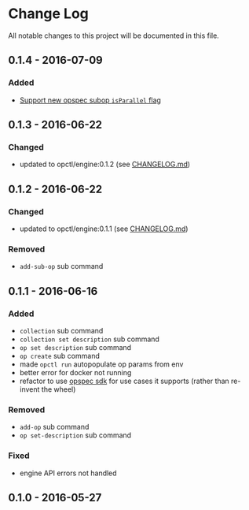 # Change Log
All notable changes to this project will be documented in this file.

## 0.1.4 - 2016-07-09
### Added
- [Support new opspec subop `isParallel` flag](https://github.com/opctl/engine/issues/11)

## 0.1.3 - 2016-06-22
### Changed
- updated to opctl/engine:0.1.2 (see [CHANGELOG.md](https://github.com/opctl/engine/tree/0.1.2/CHANGELOG.md))

## 0.1.2 - 2016-06-22
### Changed
- updated to opctl/engine:0.1.1 (see [CHANGELOG.md](https://github.com/opctl/engine/tree/0.1.1/CHANGELOG.md))

### Removed
- `add-sub-op` sub command

## 0.1.1 - 2016-06-16
### Added
- `collection` sub command
- `collection set description` sub command
- `op set description` sub command
- `op create` sub command
- made `opctl run` autopopulate op params from env
- better error for docker not running
- refactor to use [opspec sdk](https://github.com/opspec-io/sdk-golang) for use cases it supports (rather than re-invent the wheel)

### Removed
- `add-op` sub command
- `op set-description` sub command

### Fixed
- engine API errors not handled

## 0.1.0 - 2016-05-27
